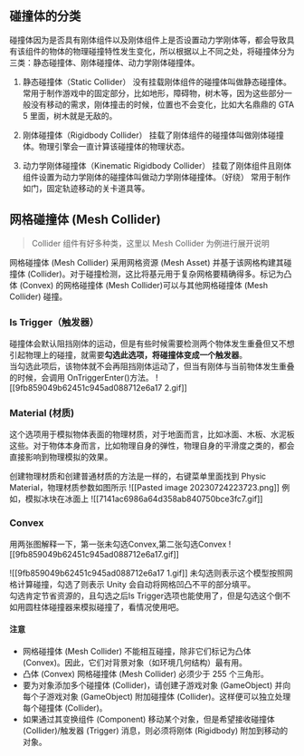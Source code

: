 ## 碰撞体的分类
碰撞体因为是否具有刚体组件以及刚体组件上是否设置动力学刚体等，都会导致具有该组件的物体的物理碰撞特性发生变化，所以根据以上不同之处，将碰撞体分为三类：静态碰撞体、刚体碰撞体、动力学刚体碰撞体。
1. 静态碰撞体（Static Collider）
没有挂载刚体组件的碰撞体叫做静态碰撞体。常用于制作游戏中的固定部分，比如地形，障碍物，树木等，因为这些部分一般没有移动的需求，刚体撞击的时候，位置也不会变化，比如大名鼎鼎的 GTA 5 里面，树木就是无敌的。

2. 刚体碰撞体（Rigidbody Collider）
挂载了刚体组件的碰撞体叫做刚体碰撞体。物理引擎会一直计算该碰撞体的物理状态。

3. 动力学刚体碰撞体（Kinematic Rigidbody Collider）
挂载了刚体组件且刚体组件设置为动力学刚体的碰撞体叫做动力学刚体碰撞体。（好绕）
常用于制作如门，固定轨迹移动的关卡道具等。

## 网格碰撞体 (Mesh Collider)        
> Collider 组件有好多种类，这里以 Mesh Collider 为例进行展开说明

网格碰撞体 (Mesh Collider) 采用网格资源 (Mesh Asset) 并基于该网格构建其碰撞体 (Collider)。对于碰撞检测，这比将基元用于复杂网格要精确得多。标记为凸体 (Convex) 的网格碰撞体 (Mesh Collider)可以与其他网格碰撞体 (Mesh Collider) 碰撞。
### Is Trigger（触发器）
碰撞体会默认阻挡刚体的运动，但是有些时候需要检测两个物体发生重叠但又不想引起物理上的碰撞，就需要**勾选此选项，将碰撞体变成一个触发器**。  
当勾选此项后，该物体就不会再阻挡刚体运动了，但当有刚体与当前物体发生重叠的时候，会调用 OnTriggerEnter()方法。
![[9fb859049b62451c945ad088712e6a17 2.gif]]

### Material (材质)
这个选项用于模拟物体表面的物理材质，对于地面而言，比如冰面、木板、水泥板这些。对于物体本身而言，比如物理自身的弹性，物理自身的平滑度之类的，都会直接影响到物理模拟的效果。

创建物理材质和创建普通材质的方法是一样的，右键菜单里面找到 Physic Material，物理材质参数如图所示
![[Pasted image 20230724223723.png]]
例如，模拟冰块在冰面上
![[7141ac6986a64d358ab840750bce3fc7.gif]]

### Convex
用两张图解释一下，第一张未勾选Convex,第二张勾选Convex
![[9fb859049b62451c945ad088712e6a17.gif]]

![[9fb859049b62451c945ad088712e6a17 1.gif]]
未勾选则表示这个模型按照网格计算碰撞，勾选了则表示 Unity 会自动将网格凹凸不平的部分填平。  
勾选肯定节省资源的，且勾选之后Is Trigger选项也能使用了，但是勾选这个倒不如用圆柱体碰撞器来模拟碰撞了，看情况使用吧。
#### 注意
- 网格碰撞体 (Mesh Collider)  不能相互碰撞，除非它们标记为凸体 (Convex)。因此，它们对背景对象（如环境几何结构）最有用。
- 凸体 (Convex) 网格碰撞体 (Mesh Collider) 必须少于 255 个三角形。
- 要为对象添加多个碰撞体 (Collider)，请创建子游戏对象 (GameObject) 并向每个子游戏对象 (GameObject) 附加碰撞体 (Collider)。这样便可以独立处理每个碰撞体 (Collider)。
- 如果通过其变换组件 (Component) 移动某个对象，但是希望接收碰撞体 (Collider)/触发器 (Trigger) 消息，则必须将刚体 (Rigidbody) 附加到移动的对象。
